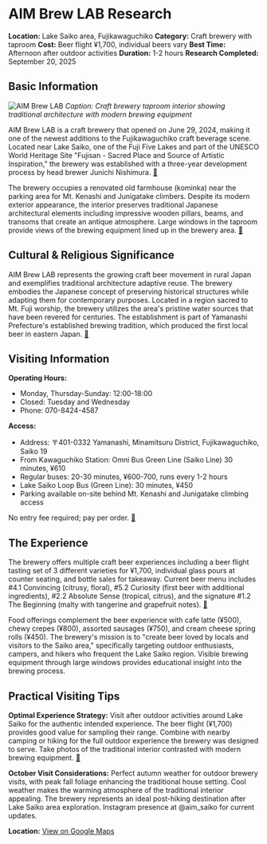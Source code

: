 # AIM Brew LAB Research

**Location:** Lake Saiko area, Fujikawaguchiko
**Category:** Craft brewery with taproom
**Cost:** Beer flight ¥1,700, individual beers vary
**Best Time:** Afternoon after outdoor activities
**Duration:** 1-2 hours
**Research Completed:** September 20, 2025

## Basic Information

![AIM Brew LAB](https://upload.wikimedia.org/wikipedia/commons/5/5a/Tazawako_Craft_Beer_brewery_and_restaurant.jpg)
*Caption: Craft brewery taproom interior showing traditional architecture with modern brewing equipment*

AIM Brew LAB is a craft brewery that opened on June 29, 2024, making it one of the newest additions to the Fujikawaguchiko craft beverage scene. Located near Lake Saiko, one of the Fuji Five Lakes and part of the UNESCO World Heritage Site "Fujisan - Sacred Place and Source of Artistic Inspiration," the brewery was established with a three-year development process by head brewer Junichi Nishimura. [🔗](https://www.porta-y.jp/en/170950)

The brewery occupies a renovated old farmhouse (kominka) near the parking area for Mt. Kenashi and Junigatake climbers. Despite its modern exterior appearance, the interior preserves traditional Japanese architectural elements including impressive wooden pillars, beams, and transoms that create an antique atmosphere. Large windows in the taproom provide views of the brewing equipment lined up in the brewery area. [🔗](https://fujikawaguchiko.fun/eat/aimbrewlab)

## Cultural & Religious Significance

AIM Brew LAB represents the growing craft beer movement in rural Japan and exemplifies traditional architecture adaptive reuse. The brewery embodies the Japanese concept of preserving historical structures while adapting them for contemporary purposes. Located in a region sacred to Mt. Fuji worship, the brewery utilizes the area's pristine water sources that have been revered for centuries. The establishment is part of Yamanashi Prefecture's established brewing tradition, which produced the first local beer in eastern Japan. [🔗](https://kshouse.jp/articles/en/fuji-craft-beers-yamanashi-e/)

## Visiting Information

**Operating Hours:**
- Monday, Thursday-Sunday: 12:00-18:00
- Closed: Tuesday and Wednesday
- Phone: 070-8424-4587

**Access:**
- Address: 〒401-0332 Yamanashi, Minamitsuru District, Fujikawaguchiko, Saiko 19
- From Kawaguchiko Station: Omni Bus Green Line (Saiko Line) 30 minutes, ¥610
- Regular buses: 20-30 minutes, ¥600-700, runs every 1-2 hours
- Lake Saiko Loop Bus (Green Line): 30 minutes, ¥450
- Parking available on-site behind Mt. Kenashi and Junigatake climbing access

No entry fee required; pay per order. [🔗](https://tabelog.com/en/yamanashi/A1903/A190303/19013723/)

## The Experience

The brewery offers multiple craft beer experiences including a beer flight tasting set of 3 different varieties for ¥1,700, individual glass pours at counter seating, and bottle sales for takeaway. Current beer menu includes #4.1 Convincing (citrusy, floral), #5.2 Curiosity (first beer with additional ingredients), #2.2 Absolute Sense (tropical, citrus), and the signature #1.2 The Beginning (malty with tangerine and grapefruit notes). [🔗](https://brew.aim-lab.jp/)

Food offerings complement the beer experience with cafe latte (¥500), chewy crepes (¥800), assorted sausages (¥750), and cream cheese spring rolls (¥450). The brewery's mission is to "create beer loved by locals and visitors to the Saiko area," specifically targeting outdoor enthusiasts, campers, and hikers who frequent the Lake Saiko region. Visible brewing equipment through large windows provides educational insight into the brewing process.

## Practical Visiting Tips

**Optimal Experience Strategy:** Visit after outdoor activities around Lake Saiko for the authentic intended experience. The beer flight (¥1,700) provides good value for sampling their range. Combine with nearby camping or hiking for the full outdoor experience the brewery was designed to serve. Take photos of the traditional interior contrasted with modern brewing equipment. [🔗](https://www.porta-y.jp/en/170950)

**October Visit Considerations:** Perfect autumn weather for outdoor brewery visits, with peak fall foliage enhancing the traditional house setting. Cool weather makes the warming atmosphere of the traditional interior appealing. The brewery represents an ideal post-hiking destination after Lake Saiko area exploration. Instagram presence at @aim_saiko for current updates.

**Location:** [View on Google Maps](https://maps.google.com/maps?q=35.4833,138.6583)